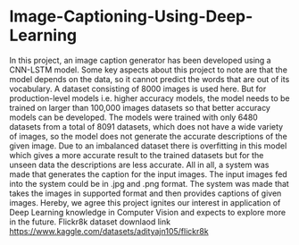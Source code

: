 # Image-Captioning-Using-Deep-Learning
In this project, an image caption generator has been developed using a CNN-LSTM model. Some key aspects about this project to note are that the model depends on the data, so it cannot predict the words that are out of its vocabulary. A dataset consisting of 8000 images is used here. But for production-level models i.e. higher accuracy models, the model needs to be trained on larger than 100,000 images datasets so that better accuracy models can be developed. The models were trained with only 6480 datasets from a total of 8091 datasets, which does not have a wide variety of images, so the model does not generate the accurate descriptions of the given image. Due to an imbalanced dataset there is overfitting in this model which gives a more accurate result to the trained datasets but for the unseen data the descriptions  are less accurate. All in all, a system was made that generates the caption for the input images. The input images fed into the system could be in .jpg and .png format. The system was made that takes the images in supported format and then provides captions of given images. Hereby, we agree this project ignites our interest in application of Deep Learning knowledge in Computer Vision and expects to explore more in the future.
Flickr8k dataset downlaod link https://www.kaggle.com/datasets/adityajn105/flickr8k
